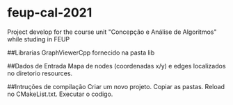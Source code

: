# feup-cal-2021
Project develop for the course unit "Concepção e Análise de Algoritmos" while studing in FEUP

##Librarias
GraphViewerCpp fornecido na pasta lib

##Dados de Entrada
Mapa de nodes (coordenadas x/y) e edges localizados no diretorio resources.

##Intruções de compilação
Criar um novo projeto.
Copiar as pastas.
Reload no CMakeList.txt.
Executar o codigo.
